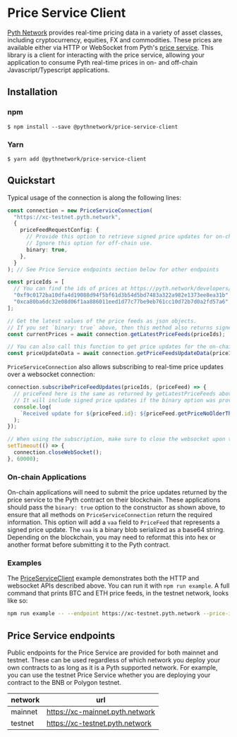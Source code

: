 # Price Service Client

[Pyth Network](https://pyth.network/) provides real-time pricing data in a variety of asset classes, including cryptocurrency, equities, FX and commodities.
These prices are available either via HTTP or WebSocket from Pyth's [price service](https://github.com/pyth-network/pyth-crosschain/tree/main/price_service/server).
This library is a client for interacting with the price service, allowing your application to consume Pyth real-time prices in on- and off-chain Javascript/Typescript applications.

## Installation

### npm

```
$ npm install --save @pythnetwork/price-service-client
```

### Yarn

```
$ yarn add @pythnetwork/price-service-client
```

## Quickstart

Typical usage of the connection is along the following lines:

```typescript
const connection = new PriceServiceConnection(
  "https://xc-testnet.pyth.network",
  {
    priceFeedRequestConfig: {
      // Provide this option to retrieve signed price updates for on-chain contracts.
      // Ignore this option for off-chain use.
      binary: true,
    },
  }
); // See Price Service endpoints section below for other endpoints

const priceIds = [
  // You can find the ids of prices at https://pyth.network/developers/price-feed-ids#pyth-evm-testnet
  "0xf9c0172ba10dfa4d19088d94f5bf61d3b54d5bd7483a322a982e1373ee8ea31b", // BTC/USD price id in testnet
  "0xca80ba6dc32e08d06f1aa886011eed1d77c77be9eb761cc10d72b7d0a2fd57a6", // ETH/USD price id in testnet
];

// Get the latest values of the price feeds as json objects.
// If you set `binary: true` above, then this method also returns signed price updates for the on-chain Pyth contract.
const currentPrices = await connection.getLatestPriceFeeds(priceIds);

// You can also call this function to get price updates for the on-chain contract directly.
const priceUpdateData = await connection.getPriceFeedsUpdateData(priceIds);
```

`PriceServiceConnection` also allows subscribing to real-time price updates over a websocket connection:

```typescript
connection.subscribePriceFeedUpdates(priceIds, (priceFeed) => {
  // priceFeed here is the same as returned by getLatestPriceFeeds above.
  // It will include signed price updates if the binary option was provided to the connection constructor.
  console.log(
    `Received update for ${priceFeed.id}: ${priceFeed.getPriceNoOlderThan(60)}`
  );
});

// When using the subscription, make sure to close the websocket upon termination to finish the process gracefully.
setTimeout(() => {
  connection.closeWebSocket();
}, 60000);
```

### On-chain Applications

On-chain applications will need to submit the price updates returned by the price service to the Pyth contract on their blockchain.
These applications should pass the `binary: true` option to the constructor as shown above, to ensure that all methods on `PriceServiceConnection` return the required information.
This option will add a `vaa` field to `PriceFeed` that represents a signed price update.
The `vaa` is a binary blob serialized as a base64 string.
Depending on the blockchain, you may need to reformat this into hex or another format before submitting it to the Pyth contract.

### Examples

The [PriceServiceClient](./src/examples/PriceServiceClient.ts) example demonstrates both the HTTP and websocket APIs described above.
You can run it with `npm run example`.
A full command that prints BTC and ETH price feeds, in the testnet network, looks like so:

```bash
npm run example -- --endpoint https://xc-testnet.pyth.network --price-ids 0xf9c0172ba10dfa4d19088d94f5bf61d3b54d5bd7483a322a982e1373ee8ea31b 0xca80ba6dc32e08d06f1aa886011eed1d77c77be9eb761cc10d72b7d0a2fd57a6
```

## Price Service endpoints

Public endpoints for the Price Service are provided for both mainnet and testnet. These can be used regardless of which network you deploy your own contracts to as long as it is a Pyth supported network. For example, you can use the testnet Price Service whether you are deploying your contract to the BNB or Polygon testnet.

| network | url                             |
| ------- | ------------------------------- |
| mainnet | https://xc-mainnet.pyth.network |
| testnet | https://xc-testnet.pyth.network |
